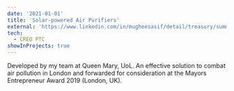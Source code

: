 ```yaml
---
date: '2021-01-01'
title: 'Solar-powered Air Purifiers'
external: 'https://www.linkedin.com/in/mugheesasif/detail/treasury/summary/?entityUrn=urn%3Ali%3Afsd_profileTreasuryMedia%3A(ACoAACQAEqMBnDP1tABMLO53AHulElhE5Q-TVPk%2C1546970862437)&section=summary&treasuryCount=4'
tech:
  - CREO PTC
showInProjects: true
---
```


Developed by my team at Queen Mary, UoL. An effective solution to combat air pollution in London and forwarded for consideration at the Mayors Entrepreneur Award 2019 (London, UK). 
